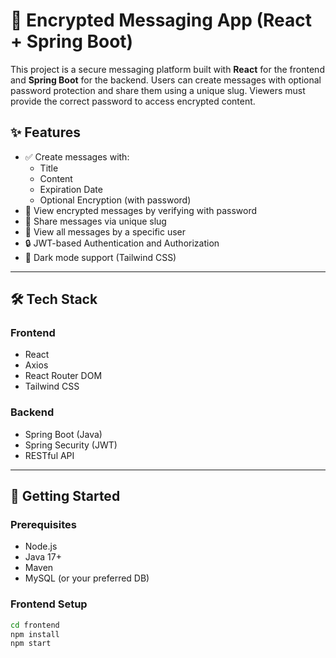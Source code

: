 # 🔐 Encrypted Messaging App (React + Spring Boot)

This project is a secure messaging platform built with **React** for the frontend and **Spring Boot** for the backend. Users can create messages with optional password protection and share them using a unique slug. Viewers must provide the correct password to access encrypted content.

## ✨ Features

- ✅ Create messages with:
  - Title
  - Content
  - Expiration Date
  - Optional Encryption (with password)
- 🔐 View encrypted messages by verifying with password
- 🔗 Share messages via unique slug
- 👤 View all messages by a specific user
- 🔒 JWT-based Authentication and Authorization
- 🌙 Dark mode support (Tailwind CSS)

---

## 🛠 Tech Stack

### Frontend
- React
- Axios
- React Router DOM
- Tailwind CSS

### Backend
- Spring Boot (Java)
- Spring Security (JWT)
- RESTful API

---

## 🚀 Getting Started

### Prerequisites
- Node.js
- Java 17+
- Maven
- MySQL (or your preferred DB)

### Frontend Setup

```bash
cd frontend
npm install
npm start
